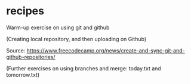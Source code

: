 # recipes
Warm-up exercise on using git and github 

(Creating local repository, and then uploading on Github)

Source: https://www.freecodecamp.org/news/create-and-sync-git-and-github-repositories/

(Further exercises on using branches and merge: today.txt and tomorrow.txt)
